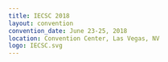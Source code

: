 ```yaml
---
title: IECSC 2018
layout: convention
convention_date: June 23-25, 2018
location: Convention Center, Las Vegas, NV
logo: IECSC.svg
---
```


